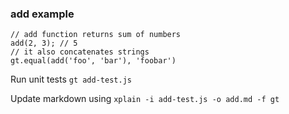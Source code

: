 ### add example

    // add function returns sum of numbers
    add(2, 3); // 5
    // it also concatenates strings
    gt.equal(add('foo', 'bar'), 'foobar')

Run unit tests `gt add-test.js`

Update markdown using `xplain -i add-test.js -o add.md -f gt`